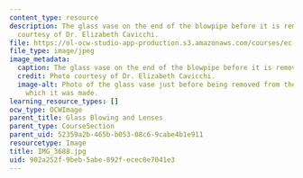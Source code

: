 ```yaml
---
content_type: resource
description: The glass vase on the end of the blowpipe before it is removed. Photo
  courtesy of Dr. Elizabeth Cavicchi.
file: https://ol-ocw-studio-app-production.s3.amazonaws.com/courses/ec-050-recreate-experiments-from-history-inform-the-future-from-the-past-galileo-january-iap-2010/902a252f9beb5abe892fecec0e7041e3_IMG_3688.jpg
file_type: image/jpeg
image_metadata:
  caption: The glass vase on the end of the blowpipe before it is removed.
  credit: Photo courtesy of Dr. Elizabeth Cavicchi.
  image-alt: Photo of the glass vase just before being removed from the blowpipe on
    which it was made.
learning_resource_types: []
ocw_type: OCWImage
parent_title: Glass Blowing and Lenses
parent_type: CourseSection
parent_uid: 52359a2b-465b-b053-08c6-9cabe4b1e911
resourcetype: Image
title: IMG_3688.jpg
uid: 902a252f-9beb-5abe-892f-ecec0e7041e3
---
```

